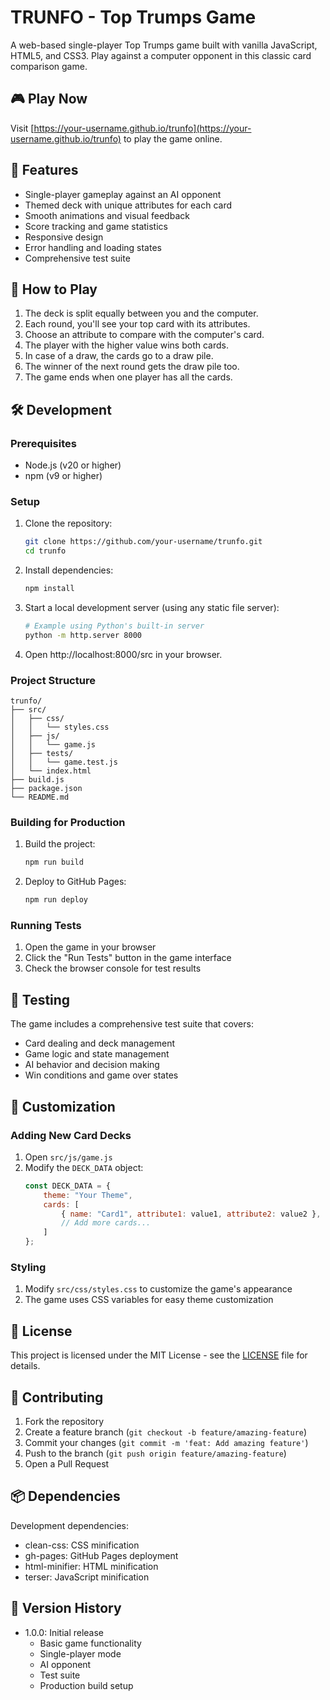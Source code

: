 # TRUNFO - Top Trumps Game

A web-based single-player Top Trumps game built with vanilla JavaScript, HTML5, and CSS3. Play against a computer opponent in this classic card comparison game.

## 🎮 Play Now

Visit [https://your-username.github.io/trunfo](https://your-username.github.io/trunfo) to play the game online.

## 🎯 Features

- Single-player gameplay against an AI opponent
- Themed deck with unique attributes for each card
- Smooth animations and visual feedback
- Score tracking and game statistics
- Responsive design
- Error handling and loading states
- Comprehensive test suite

## 🎲 How to Play

1. The deck is split equally between you and the computer.
2. Each round, you'll see your top card with its attributes.
3. Choose an attribute to compare with the computer's card.
4. The player with the higher value wins both cards.
5. In case of a draw, the cards go to a draw pile.
6. The winner of the next round gets the draw pile too.
7. The game ends when one player has all the cards.

## 🛠️ Development

### Prerequisites

- Node.js (v20 or higher)
- npm (v9 or higher)

### Setup

1. Clone the repository:
   ```bash
   git clone https://github.com/your-username/trunfo.git
   cd trunfo
   ```

2. Install dependencies:
   ```bash
   npm install
   ```

3. Start a local development server (using any static file server):
   ```bash
   # Example using Python's built-in server
   python -m http.server 8000
   ```

4. Open http://localhost:8000/src in your browser.

### Project Structure

```
trunfo/
├── src/
│   ├── css/
│   │   └── styles.css
│   ├── js/
│   │   └── game.js
│   ├── tests/
│   │   └── game.test.js
│   └── index.html
├── build.js
├── package.json
└── README.md
```

### Building for Production

1. Build the project:
   ```bash
   npm run build
   ```

2. Deploy to GitHub Pages:
   ```bash
   npm run deploy
   ```

### Running Tests

1. Open the game in your browser
2. Click the "Run Tests" button in the game interface
3. Check the browser console for test results

## 🧪 Testing

The game includes a comprehensive test suite that covers:
- Card dealing and deck management
- Game logic and state management
- AI behavior and decision making
- Win conditions and game over states

## 🎨 Customization

### Adding New Card Decks

1. Open `src/js/game.js`
2. Modify the `DECK_DATA` object:
   ```javascript
   const DECK_DATA = {
       theme: "Your Theme",
       cards: [
           { name: "Card1", attribute1: value1, attribute2: value2 },
           // Add more cards...
       ]
   };
   ```

### Styling

1. Modify `src/css/styles.css` to customize the game's appearance
2. The game uses CSS variables for easy theme customization

## 📝 License

This project is licensed under the MIT License - see the [LICENSE](LICENSE) file for details.

## 🤝 Contributing

1. Fork the repository
2. Create a feature branch (`git checkout -b feature/amazing-feature`)
3. Commit your changes (`git commit -m 'feat: Add amazing feature'`)
4. Push to the branch (`git push origin feature/amazing-feature`)
5. Open a Pull Request

## 📦 Dependencies

Development dependencies:
- clean-css: CSS minification
- gh-pages: GitHub Pages deployment
- html-minifier: HTML minification
- terser: JavaScript minification

## 🔄 Version History

- 1.0.0: Initial release
  - Basic game functionality
  - Single-player mode
  - AI opponent
  - Test suite
  - Production build setup 
